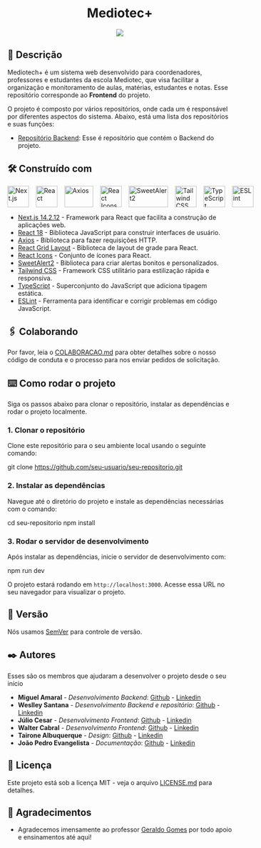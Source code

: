<div align="center">

# Mediotec+

</div>

<div align="center">
<img src="https://i.ibb.co/nRV9jcj/Design-sem-nome.png">
</div>

## 📜 Descrição

Mediotech+ é um sistema web desenvolvido para coordenadores, professores e estudantes da escola Mediotec, que visa facilitar a organização e monitoramento de aulas, matérias, estudantes e notas. Esse repositório corresponde ao **Frontend** do projeto.

O projeto é composto por vários repositórios, onde cada um é responsável por diferentes aspectos do sistema. Abaixo, está uma lista dos repositórios e suas funções:

- [Repositório Backend](https://github.com/miguelamaral254/mt-auth-service): Esse é repositório que contém o Backend do projeto.

## 🛠️ Construído com

<div style="display: flex; align-items: center; gap: 16px;">
<a href="https://nextjs.org/" target="_blank">
<img src="https://ui-lib.com/blog/wp-content/uploads/2021/12/nextjs-boilerplate-logo.png" alt="Next.js" style="width: 48px; height: 48px;">
</a>

<a href="https://reactjs.org/" target="_blank">
<img src="https://www.svgrepo.com/show/493719/react-javascript-js-framework-facebook.svg" alt="React" style="width: 48px; height: 48px;">
</a>

<a href="https://axios-http.com/" target="_blank">
<img src="https://user-images.githubusercontent.com/8939680/57233884-20344080-6fe5-11e9-8df3-0df1282e1574.png" alt="Axios" style="width: 64px; height: 48px;">
</a>

<a href="https://react-icons.github.io/react-icons" target="_blank">
<img src="https://raw.githubusercontent.com/react-icons/react-icons/master/react-icons.svg" alt="React Icons" style="width: 48px; height: 48px;">
</a>

<a href="https://sweetalert2.github.io/" target="_blank">
<img src="https://sweetalert2.github.io/images/SweetAlert2.png" alt="SweetAlert2" style="width: 88px; height: 48px;">
</a>

<a href="https://tailwindcss.com/" target="_blank">
<img src="https://www.svgrepo.com/show/374118/tailwind.svg" alt="Tailwind CSS" style="width: 48px; height: 48px;">
</a>

<a href="https://www.typescriptlang.org/" target="_blank">
<img src="https://www.svgrepo.com/show/303600/typescript-logo.svg" alt="TypeScript" style="width: 48px; height: 48px;">
</a>

<a href="https://eslint.org/" target="_blank">
<img src="https://www.svgrepo.com/show/439151/eslint.svg" alt="ESLint" style="width: 48px; height: 48px;">
</a>

</div>

- [Next.js 14.2.12](https://nextjs.org/) - Framework para React que facilita a construção de aplicações web.
- [React 18](https://reactjs.org/) - Biblioteca JavaScript para construir interfaces de usuário.
- [Axios](https://axios-http.com/) - Biblioteca para fazer requisições HTTP.
- [React Grid Layout](https://github.com/react-grid-layout/react-grid-layout) - Biblioteca de layout de grade para React.
- [React Icons](https://www.npmjs.com/package/react-icons) - Conjunto de ícones para React.
- [SweetAlert2](https://sweetalert2.github.io/) - Biblioteca para criar alertas bonitos e personalizados.
- [Tailwind CSS](https://tailwindcss.com/) - Framework CSS utilitário para estilização rápida e responsiva.
- [TypeScript](https://www.typescriptlang.org/) - Superconjunto do JavaScript que adiciona tipagem estática.
- [ESLint](https://eslint.org/) - Ferramenta para identificar e corrigir problemas em código JavaScript.

## 🖇️ Colaborando

Por favor, leia o [COLABORACAO.md](https://github.com/miguelamaral254/mediotec-frontend/blob/main/COLABORACAO.md) para obter detalhes sobre o nosso código de conduta e o processo para nos enviar pedidos de solicitação.

## ⌨️ Como rodar o projeto

Siga os passos abaixo para clonar o repositório, instalar as dependências e rodar o projeto localmente.

### 1. Clonar o repositório

Clone este repositório para o seu ambiente local usando o seguinte comando:


git clone https://github.com/seu-usuario/seu-repositorio.git


### 2. Instalar as dependências

Navegue até o diretório do projeto e instale as dependências necessárias com o comando:


cd seu-repositorio
npm install


### 3. Rodar o servidor de desenvolvimento

Após instalar as dependências, inicie o servidor de desenvolvimento com:


npm run dev


O projeto estará rodando em `http://localhost:3000`. Acesse essa URL no seu navegador para visualizar o projeto.

## 📌 Versão

Nós usamos [SemVer](http://semver.org/) para controle de versão.

## ✒️ Autores

Esses são os membros que ajudaram a desenvolver o projeto desde o seu início

- **Miguel Amaral** - *Desenvolvimento Backend*: [Github](https://github.com/miguelamaral254) - [Linkedin](https://linkedin.com/in/miguelamaral254/)
- **Weslley Santana** - *Desenvolvimento Backend e repositório*: [Github](https://github.com/wsllyz) - [Linkedin](https://linkedin.com/in/wessantana)
- **Júlio Cesar** - *Desenvolvimento Frontend*: [Github](https://github.com/JulioCesarAguiar) - [Linkedin](https://www.linkedin.com/in/j%C3%BAlio-cesar-aguiar-25a0b6277/)
- **Walter Cabral** - *Desenvolvimento Frontend*: [Github](https://github.com/linkParaPerfil) - [Linkedin](https://www.linkedin.com/in/walter-cabral-251341237/)
- **Tairone Albuquerque** - *Design*: [Github](https://github.com/TaironeAlbuquerque) - [Linkedin](https://linkedin.com/in/taironealb/)
- **João Pedro Evangelista** - *Documentação*: [Github](https://github.com/jotapedevs) - [Linkedin](https://www.linkedin.com/in/joaoevangelistadev/)

## 📄 Licença

Este projeto está sob a licença MIT - veja o arquivo [LICENSE.md](https://github.com/miguelamaral254/mediotec-frontend/blob/main/LICENCE.md) para detalhes.

## 🎁 Agradecimentos

- Agradecemos imensamente ao professor [Geraldo Gomes](https://github.com/geraldo7junior) por todo apoio e ensinamentos até aqui!

